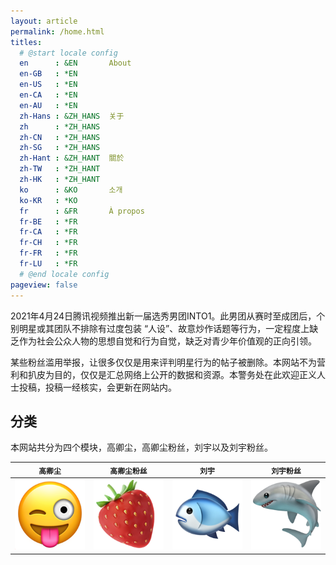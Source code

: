 ```yaml
---
layout: article
permalink: /home.html
titles:
  # @start locale config
  en      : &EN       About
  en-GB   : *EN
  en-US   : *EN
  en-CA   : *EN
  en-AU   : *EN
  zh-Hans : &ZH_HANS  关于
  zh      : *ZH_HANS
  zh-CN   : *ZH_HANS
  zh-SG   : *ZH_HANS
  zh-Hant : &ZH_HANT  關於
  zh-TW   : *ZH_HANT
  zh-HK   : *ZH_HANT
  ko      : &KO       소개
  ko-KR   : *KO
  fr      : &FR       À propos
  fr-BE   : *FR
  fr-CA   : *FR
  fr-CH   : *FR
  fr-FR   : *FR
  fr-LU   : *FR
  # @end locale config
pageview: false
---
```


2021年4月24日腾讯视频推出新一届选秀男团INTO1。此男团从赛时至成团后，个别明星或其团队不排除有过度包装 “人设”、故意炒作话题等行为，一定程度上缺乏作为社会公众人物的思想自觉和行为自觉，缺乏对青少年价值观的正向引领。

某些粉丝滥用举报，让很多仅仅是用来评判明星行为的帖子被删除。本网站不为营利和扒皮为目的，仅仅是汇总网络上公开的数据和资源。本警务处在此欢迎正义人士投稿，投稿一经核实，会更新在网站内。

## 分类

本网站共分为四个模块，高卿尘，高卿尘粉丝，刘宇以及刘宇粉丝。

| `高卿尘` | `高卿尘粉丝` | `刘宇` | `刘宇粉丝` | 
| --- |  --- | --- | --- | 
| [<img src="/assets/images/nine.png">](/nine-collection) | [<img src="/assets/images/strawberry.png">](/nine-fans-collection) | [<img src="/assets/images/fish.png">](/liuyu-collection) | [<img src="/assets/images/shark.png">](/liuyu-fans-collection) | 
